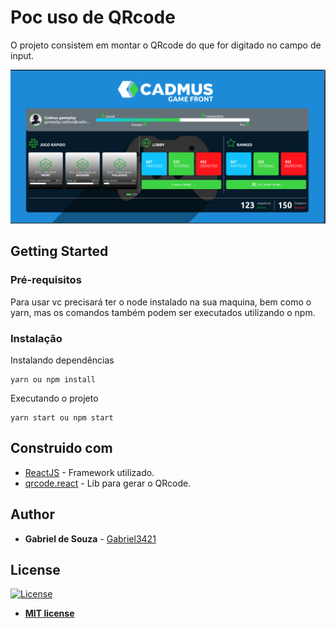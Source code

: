 # Poc uso de QRcode

O projeto consistem em montar o QRcode do que for digitado no campo de input.

![WEB](https://github.com/Gabriel3421/Desafio_Cadmus/blob/master/readmeAssets/web.png)

## Getting Started

### Pré-requisitos

Para usar vc precisará ter o node instalado na sua maquina, bem como o yarn, mas os comandos também podem ser executados utilizando o npm.

### Instalação

Instalando dependências

```
yarn ou npm install
```

Executando o projeto

```
yarn start ou npm start
```

## Construido com

- [ReactJS](https://reactjs.org/docs/getting-started.html) - Framework utilizado.
- [qrcode.react](https://www.npmjs.com/package/qrcode.react) - Lib para gerar o QRcode.

## Author

- **Gabriel de Souza** - [Gabriel3421](https://github.com/Gabriel3421)

## License

[![License](http://img.shields.io/:license-mit-blue.svg?style=flat-square)](http://badges.mit-license.org)

- **[MIT license](http://opensource.org/licenses/mit-license.php)**

